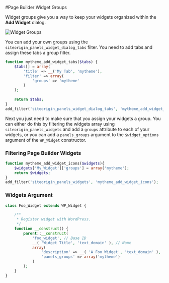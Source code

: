 #Page Builder Widget Groups

Widget groups give you a way to keep your widgets organized within the **Add Widget** dialog.

![Widget Groups](./images/widget-groups.png)

You can add your own groups using the `siteorigin_panels_widget_dialog_tabs` filter. You need to add tabs and assign these tabs a group filter.

```php
function mytheme_add_widget_tabs($tabs) {
	$tabs[] = array(
		'title' => __('My Tab', 'mytheme'),
		'filter' => array(
			'groups' => 'mytheme'
		)
	);
	
	return $tabs;
}
add_filter('siteorigin_panels_widget_dialog_tabs', 'mytheme_add_widget_tabs', 20);
```

Next you just need to make sure that you assign your widgets a group. You can either do this by filtering the widgets array using `siteorigin_panels_widgets` and add a `groups` attribute to each of your widgets, or you can add a `panels_groups` argument to the `$widget_options` argument of the `WP_Widget` constructor.

### Filtering Page Builder Widgets

```php
function mytheme_add_widget_icons($widgets){
	$widgets['My_Widget']['groups'] = array('mytheme');
	return $widgets;
}
add_filter('siteorigin_panels_widgets', 'mytheme_add_widget_icons');
```

### Widgets Argument

```php
class Foo_Widget extends WP_Widget {

	/**
	 * Register widget with WordPress.
	 */
	function __construct() {
		parent::__construct(
			'foo_widget', // Base ID
			__( 'Widget Title', 'text_domain' ), // Name
			array(
				'description' => __( 'A Foo Widget', 'text_domain' ),
				'panels_groups' => array('mytheme')
			)
		);
	}
}
```

